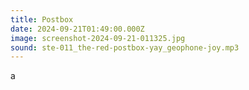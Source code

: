 ```yaml
---
title: Postbox
date: 2024-09-21T01:49:00.000Z
image: screenshot-2024-09-21-011325.jpg
sound: ste-011_the-red-postbox-yay_geophone-joy.mp3
---
```

a

